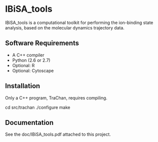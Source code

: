 # IBiSA_tools

IBiSA_tools is a computational toolkit for performing the ion-binding state analysis, based on the molecular dynamics trajectory data.

## Software Requirements

* A C++ compiler
* Python (2.6 or 2.7)
* Optional: R
* Optional: Cytoscape

## Installation

Only a C++ program, TraChan, requires compiling.

  cd src/trachan
  ./configure
  make

## Documentation

See the doc/IBiSA_tools.pdf attached to this project.
